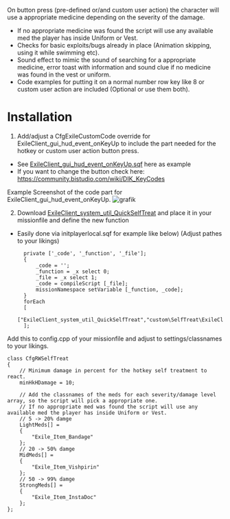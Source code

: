 On button press (pre-defined or/and custom user action) the character will use a appropriate medicine depending on the severity of the damage.
- If no appropriate medicine was found the script will use any available med the player has inside Uniform or Vest.
- Checks for basic exploits/bugs already in place (Animation skipping, using it while swimming etc).
- Sound effect to mimic the sound of searching for a appropriate medicine, error toast with information and sound clue if no medicine was found in the vest or uniform.
- Code examples for putting it on a normal number row key like 8 or custom user action are included (Optional or use them both). 

# Installation
1. Add/adjust a CfgExileCustomCode override for ExileClient_gui_hud_event_onKeyUp to include the part needed for the hotkey or custom user action button press.
- See [ExileClient_gui_hud_event_onKeyUp.sqf](https://github.com/ELRabito/ExileMod---Self-Treatment-Hotkey/blob/main/ExileClient_gui_hud_event_onKeyUp.sqf) here as example 
- If you want to change the button check here: https://community.bistudio.com/wiki/DIK_KeyCodes

Example Screenshot of the code part for ExileClient_gui_hud_event_onKeyUp.
![grafik](https://github.com/ELRabito/ExileMod---Self-Treatment-Hotkey/assets/39779934/8e2fedcd-9849-4aae-b47d-74b2db71fec6)

2. Download [ExileClient_system_util_QuickSelfTreat](https://github.com/ELRabito/ExileMod---Self-Treatment-Hotkey/blob/main/ExileClient_system_util_QuickSelfTreat.sqf) and place it in your missionfile and define the new function
- Easily done via initplayerlocal.sqf for example like below) (Adjust pathes to your likings)

		private ['_code', '_function', '_file'];
		{
			_code = '';
			_function = _x select 0;
			_file = _x select 1;
			_code = compileScript [_file];
			missionNamespace setVariable [_function, _code];
		}
		forEach
		[
			["ExileClient_system_util_QuickSelfTreat","custom\SelfTreat\ExileClient_system_util_QuickSelfTreat.sqf"]
		];


Add this to config.cpp of your missionfile and adjust to settings/classnames to your likings.

	class CfgRWSelfTreat
	{
		// Minimum damage in percent for the hotkey self treatment to react.
		minHkHDamage = 10;
		
		// Add the classnames of the meds for each severity/damage level array, so the script will pick a appropriate one.
		// If no appropriate med was found the script will use any available med the player has inside Uniform or Vest.
		// 5 -> 20% damge
		LightMeds[] =
		{
			"Exile_Item_Bandage"
		};
		// 20 -> 50% damge
		MidMeds[] =
		{
			"Exile_Item_Vishpirin"
		};
		// 50 -> 99% damge
		StrongMeds[] =
		{
			"Exile_Item_InstaDoc"
		};
	};
